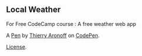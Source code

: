 Local Weather
-------------
For Free CodeCamp course : A free weather web app

A [Pen](http://codepen.io/thierry_aro/pen/dMBzKy) by [Thierry Aronoff](http://codepen.io/thierry_aro) on [CodePen](http://codepen.io/).

[License](http://codepen.io/thierry_aro/pen/dMBzKy/license).
